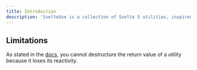 ```yaml
---
title: Introduction
description: 'SvelteUse is a collection of Svelte 5 utilities, inspired by VueUse.'
---
```


## Limitations

As stated in the [docs](https://svelte.dev/docs/svelte/$state#Deep-state), you
cannot destructure the return value of a utility because it loses its
reactivity.
